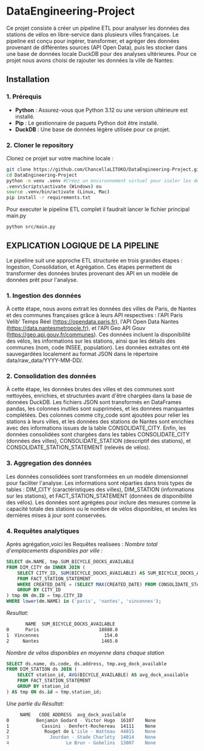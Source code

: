 
# DataEngineering-Project

Ce projet consiste à créer un pipeline ETL pour analyser les données des stations de vélos en libre-service dans plusieurs villes françaises. Le pipeline est conçu pour ingérer, transformer, et agréger des données provenant de différentes sources (API Open Data), puis les stocker dans une base de données locale DuckDB pour des analyses ultérieures. Pour ce projet nous avons choisi de rajouter les données la ville de Nantes:

## **Installation**

### **1. Prérequis**
- **Python** : Assurez-vous que Python 3.12 ou une version ultérieure est installé.
- **Pip** : Le gestionnaire de paquets Python doit être installé.
- **DuckDB** : Une base de données légère utilisée pour ce projet.

### **2. Cloner le repository**
Clonez ce projet sur votre machine locale :

```bash
git clone https://github.com/ChancellaLITOKO/DataEngineering-Project.git
cd DataEngineering-Project
python -m venv .venv #Créez un environnement virtuel pour isoler les dépendances
.venv\Scripts\activate (Windows) ou
source .venv/bin/activate (Linux, Mac)
pip install -r requirements.txt
```
Pour executer le pipeline ETL complet il faudrait lancer le fichier principal main.py
```bash
python src/main.py
```
## **EXPLICATION LOGIQUE DE LA PIPELINE**
Le pipeline suit une approche ETL structurée en trois grandes étapes : Ingestion, Consolidation, et Agrégation. Ces étapes permettent de transformer des données brutes provenant des API en un modèle de données prêt pour l'analyse.

### **1. Ingestion des données**
À cette étape, nous avons extrait les données des villes de Paris, de Nantes et des communes françaises grâce à leurs API respectives : l'API Paris Velib' Temps Réel (https://opendata.paris.fr), l'API Open Data Nantes (https://data.nantesmetropole.fr), et l'API Geo API Gouv (https://geo.api.gouv.fr/communes). Ces données incluent la disponibilité des vélos, les informations sur les stations, ainsi que les détails des communes (nom, code INSEE, population). Les données extraites ont été sauvegardées localement au format JSON dans le répertoire data/raw_data/YYYY-MM-DD/. 

### **2. Consolidation des données**

À cette étape, les données brutes des villes et des communes sont nettoyées, enrichies, et structurées avant d'être chargées dans la base de données DuckDB. Les fichiers JSON sont transformés en DataFrames pandas, les colonnes inutiles sont supprimées, et les données manquantes complétées. Des colonnes comme city_code sont ajoutées pour relier les stations à leurs villes, et les données des stations de Nantes sont enrichies avec des informations issues de la table CONSOLIDATE_CITY. Enfin, les données consolidées sont chargées dans les tables CONSOLIDATE_CITY (données des villes), CONSOLIDATE_STATION (descriptif des stations), et CONSOLIDATE_STATION_STATEMENT (relevés de vélos).

### **3. Aggregation des données**

Les données consolidées sont transformées en un modèle dimensionnel pour faciliter l'analyse. Les informations sont réparties dans trois types de tables : DIM_CITY (caractéristiques des villes), DIM_STATION (informations sur les stations), et FACT_STATION_STATEMENT (données de disponibilité des vélos). Les données sont agrégées pour inclure des mesures comme la capacité totale des stations ou le nombre de vélos disponibles, et seules les dernières mises à jour sont conservées.

### **4. Requêtes analytiques**
Après agrégation,voici les Requêtes realisees :
*Nombre total d'emplacements disponibles par ville :*
```sql
SELECT dm.NAME, tmp.SUM_BICYCLE_DOCKS_AVAILABLE
FROM DIM_CITY dm INNER JOIN (
    SELECT CITY_ID, SUM(BICYCLE_DOCKS_AVAILABLE) AS SUM_BICYCLE_DOCKS_AVAILABLE
    FROM FACT_STATION_STATEMENT
    WHERE CREATED_DATE = (SELECT MAX(CREATED_DATE) FROM CONSOLIDATE_STATION)
    GROUP BY CITY_ID
) tmp ON dm.ID = tmp.CITY_ID
WHERE lower(dm.NAME) in ('paris', 'nantes', 'vincennes');
```
*Resultat:*
```bash
       NAME  SUM_BICYCLE_DOCKS_AVAILABLE
0      Paris                      18888.0
1  Vincennes                        154.0
2     Nantes                       1465.0
```

*Nombre de vélos disponibles en moyenne dans chaque station*
```sql
SELECT ds.name, ds.code, ds.address, tmp.avg_dock_available
FROM DIM_STATION ds JOIN (
    SELECT station_id, AVG(BICYCLE_AVAILABLE) AS avg_dock_available
    FROM FACT_STATION_STATEMENT
    GROUP BY station_id
) AS tmp ON ds.id = tmp.station_id;
```
*Une partie du Résultat:*
```bash
     NAME   CODE ADDRESS  avg_dock_available
0          Benjamin Godard - Victor Hugo  16107    None                 4.5
1            Cassini - Denfert-Rochereau  14111    None                 6.5
2             Rouget de L'isle - Watteau  44015    None                10.0
3               Jourdan - Stade Charléty  14014    None                18.5
4                     Le Brun - Gobelins  13007    None                 4.5
```







